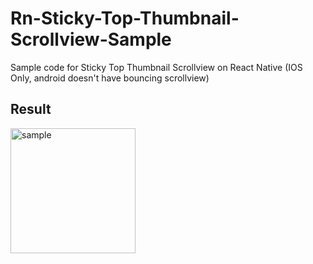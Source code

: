 # Rn-Sticky-Top-Thumbnail-Scrollview-Sample

Sample code for Sticky Top Thumbnail Scrollview on React Native
(IOS Only, android doesn't have bouncing scrollview)

## Result

<img src="./assets/sample.gif" alt="sample" width="200"/>
